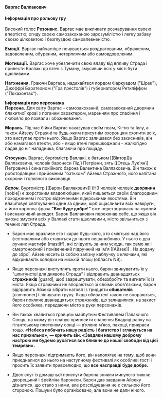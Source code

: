 **Варгас Валлакович**
#### Інформація про рольову гру
Високий голос
**Резонанс.** Варгас має викликати розчарування своєю впертістю, огиду своєю самозакоханою зарозумілістю і легку забаву своєю цілковитою і безглуздою самовпевненістю.  

__Емоції.__ Варгас найчастіше почувається роздратованим, ображеним, задоволеним, обуреним, нетерплячим або самовдоволеним.  

__Мотивації.__ Варгас хоче убезпечити свою владу від впливу Страда і привести Валлакі до втечі з Туману, змусивши всіх у місті бути щасливими.  

__Натхнення.__ Граючи Варгаса, надихайтеся лордом Фаркуадом ("Шрек"), Джоффрі Баратеоном ("Гра престолів") і губернатором Реткліффом ("Покахонтас").  

**Інформація про персонажа**  
__Персона.__ Для світу Варгас - самозакоханий, самозакоханий дворянин блакитної крові з поганим характером, маренням про спасіння і любов'ю до похвали і обожнювання.  

__Мораль.__ Під час бійки Варгас наказував своїм псам, Кігтю та Іклу, а також Айзеку Стражні та будь-яким присутнім охоронцям схопити всіх, хто виступає проти нього. Якщо Варгас залишався без захисників, він або намагався втекти, або - якщо втечі перешкоджали - жалюгідно падав до ніг нападника, благаючи про пощаду.  

__Стосунки.__ Варгас, бургомістр Валлакі, є батьком [[Віктор]]а Валлаковича, чоловік баронеси Лідії Петрівни, зять [[Отець Лук'ян]] Петровича і сина покійного барона Валентина Валлаковича. Він також є роботодавцем і прийомним "батьком" Айзека Стражного, його капітана охорони і головного виконавця.

**_Барон._** Бургомістр [[Барон Валлакович]] (НЗ чоловік чоловік **дворянин** [noble]) є жорстоким владолюбцем, який пишається своїм благородним походженням і гостро відточеними лідерськими якостями. Він влаштовує святкування одне за одним, щоб ощасливити всіх навкруги, а його коронна фраза **"Все буде добре!"** вже перетворилася на сумний і виснажливий анекдот. Барон Валлакович переконав себе, що якщо він зможе змусити всіх у Валлакі стати щасливими, місто звільниться з темних лап Страда.

- Барон має вразливе его і карає будь-кого, хто сміється над його фестивалями або ставиться до нього нешанобливо. У нього є два ручних мастифи [mastiff], які слідують за ним усюди, так само як і смертоносний і понівечений підручний на ім'я [[Айзек]]  . На додачу до зброї, Айзек носить із собою залізну каблучку з ключами, які відкривають колодки на міській площі (область N8).

- Якщо персонажі виступлять проти нього, барон звинуватить їх у "шпигунстві для диявола Страда" і відправить дванадцятьох **стражників** [guard], щоб заарештувати, обеззброїти та вигнати їх із міста. Якщо стражники не впораються зі своїми обов'язками, барон відправить Айзека зібрати натовп із тридцяти **обивателів** [commoner] і лінчувати групу. Якщо обивателі також не впораються, барон покличе дванадцятьох стражників, що залишилися, на захист його особняка, передаючи місто в руки персонажів.

- Він також хвалиться гравцям майбутнім Фестивалем Палаючого Сонця, на якому він планує приносити спалення Владиці ранку на гігантському плетеному сонці — в’ялене м’ясо, пахощі, прикраси тощо. **«Небеса побачать нашу радість і багатство і зглянуться на нас прихильно», — кричить він. «Завдяки нашому доброму настрою ми будемо рухатися все ближче до нашої свободи від цієї темряви».**

- Якщо персонажі підтримають його, він наполягає на тому, щоб вони приєдналися до нього на наступному фестивалі як особливі гості і просить їх заявити привселюдно, що **все насправді буде добре.**

- Двоє слуг із домашньої прислуги барона зникли минулого тижня: дворецький і фрейліна баронеси. Барон дав завдання Айзеку дізнатися, що стало з ними, але розслідування не є сильною його стороною. Пошуки було організовано, але вони не дали нічого.
